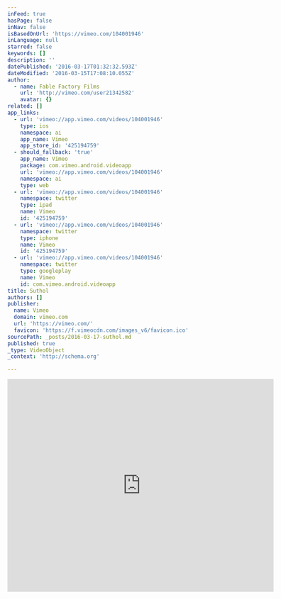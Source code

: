 ```yaml
---
inFeed: true
hasPage: false
inNav: false
isBasedOnUrl: 'https://vimeo.com/104001946'
inLanguage: null
starred: false
keywords: []
description: ''
datePublished: '2016-03-17T01:32:32.593Z'
dateModified: '2016-03-15T17:08:10.055Z'
author:
  - name: Fable Factory Films
    url: 'http://vimeo.com/user21342582'
    avatar: {}
related: []
app_links:
  - url: 'vimeo://app.vimeo.com/videos/104001946'
    type: ios
    namespace: ai
    app_name: Vimeo
    app_store_id: '425194759'
  - should_fallback: 'true'
    app_name: Vimeo
    package: com.vimeo.android.videoapp
    url: 'vimeo://app.vimeo.com/videos/104001946'
    namespace: ai
    type: web
  - url: 'vimeo://app.vimeo.com/videos/104001946'
    namespace: twitter
    type: ipad
    name: Vimeo
    id: '425194759'
  - url: 'vimeo://app.vimeo.com/videos/104001946'
    namespace: twitter
    type: iphone
    name: Vimeo
    id: '425194759'
  - url: 'vimeo://app.vimeo.com/videos/104001946'
    namespace: twitter
    type: googleplay
    name: Vimeo
    id: com.vimeo.android.videoapp
title: Suthol
authors: []
publisher:
  name: Vimeo
  domain: vimeo.com
  url: 'https://vimeo.com/'
  favicon: 'https://f.vimeocdn.com/images_v6/favicon.ico'
sourcePath: _posts/2016-03-17-suthol.md
published: true
_type: VideoObject
_context: 'http://schema.org'

---
```

<iframe src="https://cdn.embedly.com/widgets/media.html?src=https%3A%2F%2Fplayer.vimeo.com%2Fvideo%2F104001946&amp;url=https%3A%2F%2Fvimeo.com%2F104001946&amp;image=http%3A%2F%2Fi.vimeocdn.com%2Fvideo%2F486519170_295x166.jpg&amp;key=b7d04c9b404c499eba89ee7072e1c4f7&amp;type=text%2Fhtml&amp;schema=vimeo" width="600" height="480" scrolling="no" frameborder="0" allowfullscreen="allowfullscreen" style=""></iframe>
